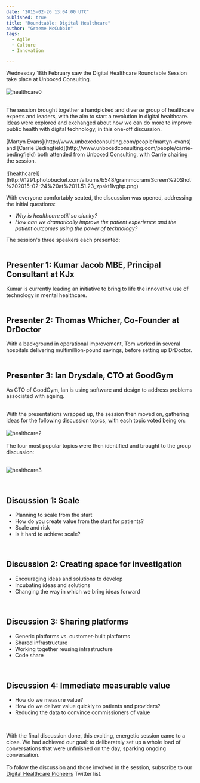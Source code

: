 ```yaml
---
date: "2015-02-26 13:04:00 UTC"
published: true
title: "Roundtable: Digital Healthcare"
author: "Graeme McCubbin"
tags:
  - Agile
  - Culture
  - Innovation

---
```


Wednesday 18th February saw the Digital Healthcare Roundtable Session take place at Unboxed Consulting.<br/>
<br/>
![healthcare0](http://i1291.photobucket.com/albums/b548/grammccram/DSC01779_zpsd4fmmo16.jpg)

<br/>
The session brought together a handpicked and diverse group of healthcare experts and leaders, with the aim to start a revolution in digital healthcare. Ideas were explored and exchanged about how we can do more to improve public health with digital technology, in this one-off discussion.<br/>
<br/>
[Martyn Evans](http://www.unboxedconsulting.com/people/martyn-evans) and [Carrie Bedingfield](http://www.unboxedconsulting.com/people/carrie-bedingfield) both attended from Unboxed Consulting, with Carrie chairing the session.<br/>
<br/>
![healthcare1](http://i1291.photobucket.com/albums/b548/grammccram/Screen%20Shot%202015-02-24%20at%2011.51.23_zpskt1lvghp.png)

With everyone comfortably seated, the discussion was opened, addressing the initial questions:<br/>

* <i>Why is healthcare still so clunky?</i><br/>
* <i>How can we dramatically improve the patient experience and the patient outcomes using the power of technology?</i><br/>

The session's three speakers each presented:<br/>
<br/>
<h2>Presenter 1: Kumar Jacob MBE, Principal Consultant at KJx</h2>

Kumar is currently leading an initiative to bring to life the innovative use of technology in mental healthcare.<br/>
<br/>

<h2>Presenter 2: Thomas Whicher, Co-Founder at DrDoctor</h2>

With a background in operational improvement, Tom worked in several hospitals delivering multimillion-pound savings, before setting up DrDoctor.<br/>
<br/>

<h2>Presenter 3: Ian Drysdale, CTO at GoodGym</h2>

As CTO of GoodGym, Ian is using software and design to address problems associated with ageing.<br/>
<br/>

With the presentations wrapped up, the session then moved on, gathering ideas for the following discussion topics, with each topic voted being on:<br/>
<br/>
![healthcare2](http://i1291.photobucket.com/albums/b548/grammccram/Screen%20Shot%202015-02-24%20at%2013.08.52_zpsr1tnaers.png)<br/>
<br/>
The four most popular topics were then identified and brought to the group discussion:<br/>
<br/>

![healthcare3](http://i1291.photobucket.com/albums/b548/grammccram/Screen%20Shot%202015-02-24%20at%2017.12.36_zps6x8herpg.png)

<br/>
<h2>Discussion 1: Scale</h2>

* Planning to scale from the start<br/>
* How do you create value from the start for patients?<br/>
* Scale and risk<br/>
* Is it hard to achieve scale?<br/>
<br/>

<h2>Discussion 2: Creating space for investigation</h2>

* Encouraging ideas and solutions to develop<br/>
* Incubating ideas and solutions<br/>
* Changing the way in which we bring ideas forward<br/>
<br/>

<h2>Discussion 3: Sharing platforms</h2>

* Generic platforms vs. customer-built platforms<br/>
* Shared infrastructure<br/>
* Working together reusing infrastructure<br/>
* Code share<br/>
<br/>

<h2>Discussion 4: Immediate measurable value</h2>

* How do we measure value?<br/>
* How do we deliver value quickly to patients and providers?<br/>
* Reducing the data to convince commissioners of value<br/>
<br/>

With the final discussion done, this exciting, energetic session came to a close. We had achieved our goal: to deliberately set up a whole load of conversations that were unfinished on the day, sparking ongoing conversation.<br/>
<br/>
To follow the discussion and those involved in the session, subscribe to our [Digital Healthcare Pioneers](https://twitter.com/Ubxd/lists/digital-health-pioneers1) Twitter list.
